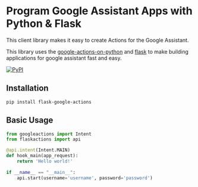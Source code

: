 # Program Google Assistant Apps with Python & Flask

This client library makes it easy to create Actions for the Google Assistant.

This library uses the [google-actions-on-python](https://github.com/caycewilliams/actions-on-google-python/) and [flask](https://github.com/pallets/flask) to make building applications for google assistant fast and easy.

[![PyPI](https://img.shields.io/pypi/v/nine.svg)](https://pypi.org/project/google-actions/1.0.0/)


## Installation

```
pip install flask-google-actions
```

## Basic Usage

```python
from googleactions import Intent
from flaskactions import api

@api.intent(Intent.MAIN)
def hook_main(app_request):
    return 'Hello world!'
    
if __name__ == "__main__":
    api.start(username='username', password='password')
```